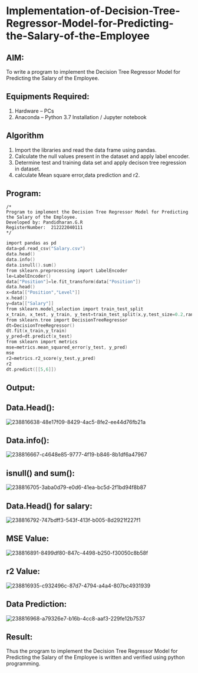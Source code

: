 # Implementation-of-Decision-Tree-Regressor-Model-for-Predicting-the-Salary-of-the-Employee

## AIM:
To write a program to implement the Decision Tree Regressor Model for Predicting the Salary of the Employee.

## Equipments Required:
1. Hardware – PCs
2. Anaconda – Python 3.7 Installation / Jupyter notebook

## Algorithm
1. Import the libraries and read the data frame using pandas.
2. Calculate the null values present in the dataset and apply label encoder.
3. Determine test and training data set and apply decison tree regression in dataset.
4. calculate Mean square error,data prediction and r2. 


## Program:
```
/*
Program to implement the Decision Tree Regressor Model for Predicting the Salary of the Employee.
Developed by: Pandidharan.G.R
RegisterNumber:  212222040111
*/
```
```c
import pandas as pd
data=pd.read_csv("Salary.csv")
data.head()
data.info()
data.isnull().sum()
from sklearn.preprocessing import LabelEncoder
le=LabelEncoder()
data["Position"]=le.fit_transform(data["Position"])
data.head()
x=data[["Position","Level"]]
x.head()
y=data[["Salary"]]
from sklearn.model_selection import train_test_split
x_train, x_test, y_train, y_test=train_test_split(x,y,test_size=0.2,random_state=2)
from sklearn.tree import DecisionTreeRegressor
dt=DecisionTreeRegressor()
dt.fit(x_train,y_train)
y_pred=dt.predict(x_test)
from sklearn import metrics
mse=metrics.mean_squared_error(y_test, y_pred)
mse
r2=metrics.r2_score(y_test,y_pred)
r2
dt.predict([[5,6]])
```
## Output:

## Data.Head():
![238816638-48e17f09-8429-4ac5-8fe2-ee44d76fb21a](https://github.com/charumathiramesh/Implementation-of-Decision-Tree-Regressor-Model-for-Predicting-the-Salary-of-the-Employee/assets/120204455/17219e1b-9545-45e2-bb45-dd459016cbf9)



## Data.info():

![238816667-c4648e85-9777-4f19-b846-8b1df6a47967](https://github.com/charumathiramesh/Implementation-of-Decision-Tree-Regressor-Model-for-Predicting-the-Salary-of-the-Employee/assets/120204455/6c499887-944a-476d-b365-f406cc541e6f)


## isnull() and sum():

![238816705-3aba0d79-e0d6-41ea-bc5d-2f1bd94f8b87](https://github.com/charumathiramesh/Implementation-of-Decision-Tree-Regressor-Model-for-Predicting-the-Salary-of-the-Employee/assets/120204455/e97ab81f-f8b9-4813-83de-327da3214afe)


## Data.Head() for salary:
![238816792-747bdff3-543f-413f-b005-8d2921f227f1](https://github.com/charumathiramesh/Implementation-of-Decision-Tree-Regressor-Model-for-Predicting-the-Salary-of-the-Employee/assets/120204455/ffc344dd-39b6-4370-9282-468f4642736c)



## MSE Value:
![238816891-8499df80-847c-4498-b250-f30050c8b58f](https://github.com/charumathiramesh/Implementation-of-Decision-Tree-Regressor-Model-for-Predicting-the-Salary-of-the-Employee/assets/120204455/d063c559-f82f-4a52-b1fd-74c153c7d36e)



## r2 Value:
![238816935-c932496c-87d7-4794-a4a4-807bc4931939](https://github.com/charumathiramesh/Implementation-of-Decision-Tree-Regressor-Model-for-Predicting-the-Salary-of-the-Employee/assets/120204455/2956ebf4-c1b2-4a45-9365-21f67717ebc4)



## Data Prediction:
![238816968-a79326e7-b16b-4cc8-aaf3-229fe12b7537](https://github.com/charumathiramesh/Implementation-of-Decision-Tree-Regressor-Model-for-Predicting-the-Salary-of-the-Employee/assets/120204455/516cbe0b-9937-4dd6-a5a8-1ac01a6673eb)


## Result:
Thus the program to implement the Decision Tree Regressor Model for Predicting the Salary of the Employee is written and verified using python programming.
